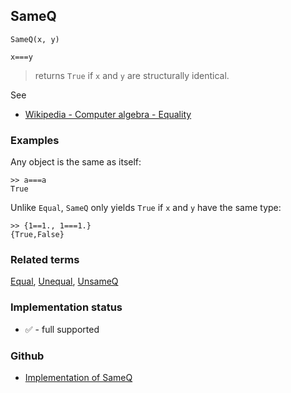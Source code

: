 ## SameQ

```
SameQ(x, y)

x===y
```

> returns `True` if `x` and `y` are structurally identical.

See
* [Wikipedia - Computer algebra - Equality](https://en.wikipedia.org/wiki/Computer_algebra#Equality)

### Examples

Any object is the same as itself:

```
>> a===a
True
```

Unlike `Equal`, `SameQ` only yields `True` if `x` and `y` have the same type:

```
>> {1==1., 1===1.}
{True,False}
```


### Related terms
[Equal](Equal.md), [Unequal](Unequal.md), [UnsameQ](UnsameQ.md) 






### Implementation status

* &#x2705; - full supported

### Github

* [Implementation of SameQ](https://github.com/axkr/symja_android_library/blob/master/symja_android_library/matheclipse-core/src/main/java/org/matheclipse/core/builtin/BooleanFunctions.java#L4057) 
